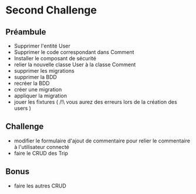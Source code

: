 # Second Challenge

## Préambule

- Supprimer l'entité User
- Supprimer le code correspondant dans Comment
- Installer le composant de sécurité
- relier la nouvelle classe User à la classe Comment
- supprimer les migrations
- supprimer la BDD
- recréer la BDD
- créer une migration
- appliquer la migration
- jouer les fixtures ( /!\ vous aurez des erreurs lors de la création des users )

## Challenge

- modifier le formulaire d'ajout de commentaire pour relier le commentaire à l'utilisateur connecté
- faire le CRUD des Trip

## Bonus

- faire les autres CRUD
